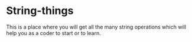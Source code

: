 # String-things
This is a place where you will get all the many string operations which will help you as a coder to start or to learn.
